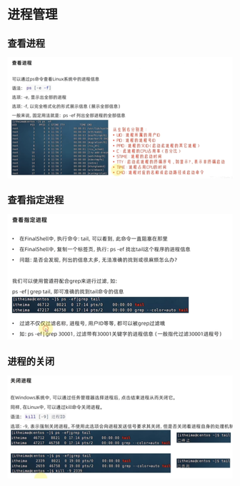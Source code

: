 # 进程管理

## 查看进程

![image-20250908091410677](进程管理.assets/image-20250908091410677.png)



## 查看指定进程

![image-20250908091912299](进程管理.assets/image-20250908091912299.png)





## 进程的关闭

![image-20250908091936425](进程管理.assets/image-20250908091936425.png)